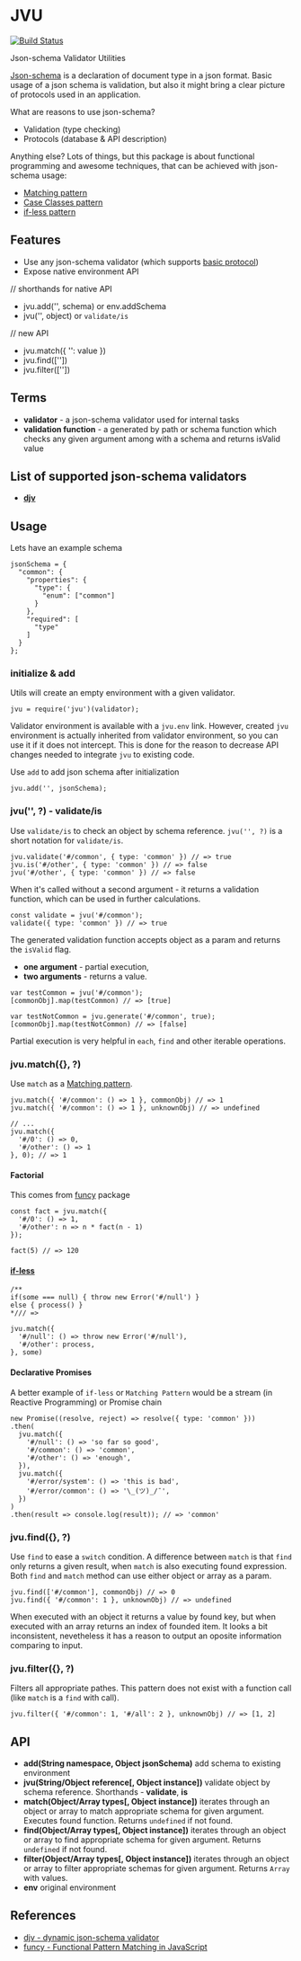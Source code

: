 # JVU

[![Build Status](https://travis-ci.org/korzio/jvu.svg?branch=master)](https://travis-ci.org/korzio/jvu)

Json-schema Validator Utilities

[Json-schema](https://tools.ietf.org/html/draft-zyp-json-schema-04) is a declaration of document type in a json format.
Basic usage of a json schema is validation, but also it might bring a clear picture of protocols used in an application.

What are reasons to use json-schema?
- Validation (type checking)
- Protocols (database & API description)

Anything else?
Lots of things, but this package is about functional programming and awesome techniques, that can be achieved with json-schema usage:
- [Matching pattern](https://en.wikipedia.org/wiki/Pattern_matching)
- [Case Classes pattern](http://docs.scala-lang.org/tutorials/tour/case-classes.html)
- [if-less pattern](http://alisnic.github.io/posts/ifless/)

## Features

- Use any json-schema validator (which supports [basic protocol](https://github.com/korzio/jvu/blob/master/lib/validator.spec.json))
- Expose native environment API

// shorthands for native API
- jvu.add('', schema) or env.addSchema
- jvu('', object) or `validate/is`

// new API
- jvu.match({ '': value })
- jvu.find([''])
- jvu.filter([''])

## Terms

- **validator** - a json-schema validator used for internal tasks
- **validation function** - a generated by path or schema function which checks any given argument among with a schema and returns isValid value

## List of supported json-schema validators

- **[djv](https://www.npmjs.com/package/djv)**

## Usage

Lets have an example schema

```
jsonSchema = {
  "common": {
    "properties": {
      "type": {
        "enum": ["common"]
      }
    },
    "required": [
      "type"
    ]
  }
};
```

### initialize & add

Utils will create an empty environment with a given validator.

```
jvu = require('jvu')(validator);
```

Validator environment is available with a `jvu.env` link. However, created `jvu` environment is actually inherited from validator environment, so you can use it if it does not intercept. This is done for the reason to decrease API changes needed to integrate `jvu` to existing code.

Use `add` to add json schema after initialization

```
jvu.add('', jsonSchema);
```

### jvu('', ?) - validate/is

Use `validate/is` to check an object by schema reference.
`jvu('', ?)` is a short notation for `validate/is`.

```
jvu.validate('#/common', { type: 'common' }) // => true
jvu.is('#/other', { type: 'common' }) // => false
jvu('#/other', { type: 'common' }) // => false
```

When it's called without a second argument - it returns a validation function, which can be used in further calculations.

```
const validate = jvu('#/common');
validate({ type: 'common' }) // => true
```

The generated validation function accepts object as a param and returns the `isValid` flag.
- **one argument** - partial execution,
- **two arguments** - returns a value.

```
var testCommon = jvu('#/common');
[commonObj].map(testCommon) // => [true]

var testNotCommon = jvu.generate('#/common', true);
[commonObj].map(testNotCommon) // => [false]
```

Partial execution is very helpful in `each`, `find` and other iterable operations.

### jvu.match({}, ?)

Use `match` as a [Matching pattern](https://en.wikipedia.org/wiki/Pattern_matching).

```
jvu.match({ '#/common': () => 1 }, commonObj) // => 1
jvu.match({ '#/common': () => 1 }, unknownObj) // => undefined

// ...
jvu.match({
  '#/0': () => 0,
  '#/other': () => 1
}, 0); // => 1
```

#### Factorial

This comes from [funcy](https://github.com/bramstein/funcy) package

```
const fact = jvu.match({
  '#/0': () => 1,
  '#/other': n => n * fact(n - 1)
});

fact(5) // => 120
```

#### [if-less](http://alisnic.github.io/posts/ifless/)

```
/**
if(some === null) { throw new Error('#/null') }
else { process() }
*/// =>

jvu.match({
  '#/null': () => throw new Error('#/null'),
  '#/other': process,
}, some)
```

#### Declarative Promises

A better example of `if-less` or `Matching Pattern` would be a stream (in Reactive Programming) or Promise chain
```
new Promise((resolve, reject) => resolve({ type: 'common' }))
.then(
  jvu.match({
    '#/null': () => 'so far so good',
    '#/common': () => 'common',
    '#/other': () => 'enough',
  }),
  jvu.match({
    '#/error/system': () => 'this is bad',
    '#/error/common': () => '\_(ツ)_/¯',
  })
)
.then(result => console.log(result)); // => 'common'
```

### jvu.find({}, ?)

Use `find` to ease a `switch` condition. A difference between `match` is that `find` only returns a given result, when `match` is also executing found expression. Both `find` and `match` method can use either object or array as a param.

```
jvu.find(['#/common'], commonObj) // => 0
jvu.find({ '#/common': 1 }, unknownObj) // => undefined
```

When executed with an object it returns a value by found key, but when executed with an array returns an index of founded item. It looks a bit inconsistent, nevetheless it has a reason to output an oposite information comparing to input.

### jvu.filter({}, ?)

Filters all appropriate pathes. This pattern does not exist with a function call (like `match` is a `find` with call).

```
jvu.filter({ '#/common': 1, '#/all': 2 }, unknownObj) // => [1, 2]
```

## API

- **add(String namespace, Object jsonSchema)** add schema to existing environment
- **jvu(String/Object reference[, Object instance])** validate object by schema reference. Shorthands - **validate**, **is**
- **match(Object/Array types[, Object instance])** iterates through an object or array to match appropriate schema for given argument. Executes found function. Returns `undefined` if not found.
- **find(Object/Array types[, Object instance])** iterates through an object or array to find appropriate schema for given argument. Returns `undefined` if not found.
- **filter(Object/Array types[, Object instance])** iterates through an object or array to filter appropriate schemas for given argument. Returns `Array` with values.
- **env** original environment

## References

- [djv - dynamic json-schema validator](https://www.npmjs.com/package/djv)
- [funcy - Functional Pattern Matching in JavaScript](https://github.com/bramstein/funcy)